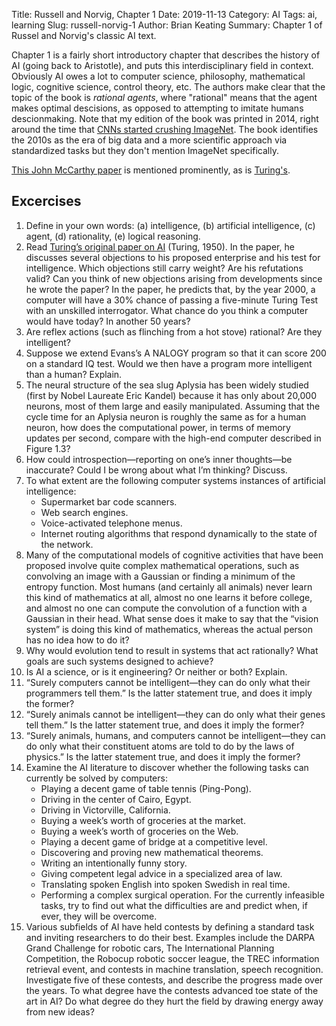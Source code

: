 Title: Russell and Norvig, Chapter 1
Date: 2019-11-13
Category: AI
Tags: ai, learning
Slug: russell-norvig-1
Author: Brian Keating
Summary: Chapter 1 of Russel and Norvig's classic AI text.

Chapter 1 is a fairly short introductory chapter that describes the history of AI (going back to Aristotle), and puts this interdisciplinary field in context. Obviously AI owes a lot to computer science, philosophy, mathematical logic, cognitive science, control theory, etc. The authors make clear that the topic of the book is *rational agents*, where "rational" means that the agent makes optimal descisions, as opposed to attempting to imitate humans descionmaking. Note that my edition of the book was printed in 2014, right around the time that [CNNs started crushing ImageNet](https://en.wikipedia.org/wiki/AlexNet). The book identifies the 2010s as the era of big data and a more scientific approach via standardized tasks but they don't mention ImageNet specifically.

[This John McCarthy paper](https://www.cs.cornell.edu/selman/cs672/readings/mccarthy-upd.pdf) is mentioned prominently, as is [Turing's](https://www.csee.umbc.edu/courses/471/papers/turing.pdf).

## Excercises

1. Define in your own words: (a) intelligence, (b) artificial intelligence, (c) agent, (d) rationality, (e) logical reasoning.
2. Read [Turing’s original paper on AI]((https://www.csee.umbc.edu/courses/471/papers/turing.pdf)) (Turing, 1950). In the paper, he discusses several objections to his proposed enterprise and his test for intelligence. Which objections still carry weight? Are his refutations valid? Can you think of new objections arising from developments since he wrote the paper? In the paper, he predicts that, by the year 2000, a computer will have a 30% chance of passing a five-minute Turing Test with an unskilled interrogator. What chance do you think a computer would have today? In another 50 years?
3. Are reflex actions (such as flinching from a hot stove) rational? Are they intelligent?
4. Suppose we extend Evans’s A NALOGY program so that it can score 200 on a standard IQ test. Would we then have a program more intelligent than a human? Explain.
5. The neural structure of the sea slug Aplysia has been widely studied (first by Nobel Laureate Eric Kandel) because it has only about 20,000 neurons, most of them large and easily manipulated. Assuming that the cycle time for an Aplysia neuron is roughly the same as for a human neuron, how does the computational power, in terms of memory updates per second, compare with the high-end computer described in Figure 1.3?
6. How could introspection—reporting on one’s inner thoughts—be inaccurate? Could I be wrong about what I’m thinking? Discuss.
7. To what extent are the following computer systems instances of artificial intelligence:
    * Supermarket bar code scanners.
    * Web search engines.
    * Voice-activated telephone menus.
    * Internet routing algorithms that respond dynamically to the state of the network.
8. Many of the computational models of cognitive activities that have been proposed involve quite complex mathematical operations, such as convolving an image with a Gaussian or finding a minimum of the entropy function. Most humans (and certainly all animals) never learn this kind of mathematics at all, almost no one learns it before college, and almost no one can compute the convolution of a function with a Gaussian in their head. What sense does it make to say that the “vision system” is doing this kind of mathematics, whereas the actual person has no idea how to do it?
9. Why would evolution tend to result in systems that act rationally? What goals are such systems designed to achieve?
10. Is AI a science, or is it engineering? Or neither or both? Explain.
11. “Surely computers cannot be intelligent—they can do only what their programmers tell them.” Is the latter statement true, and does it imply the former?
12. “Surely animals cannot be intelligent—they can do only what their genes tell them.” Is the latter statement true, and does it imply the former?
13. “Surely animals, humans, and computers cannot be intelligent—they can do only what their constituent atoms are told to do by the laws of physics.” Is the latter statement true, and does it imply the former?
14. Examine the AI literature to discover whether the following tasks can currently be solved by computers:
    - Playing a decent game of table tennis (Ping-Pong).
    - Driving in the center of Cairo, Egypt.
    - Driving in Victorville, California.
    - Buying a week’s worth of groceries at the market.
    - Buying a week’s worth of groceries on the Web.
    - Playing a decent game of bridge at a competitive level.
    - Discovering and proving new mathematical theorems.
    - Writing an intentionally funny story.
    - Giving competent legal advice in a specialized area of law.
    - Translating spoken English into spoken Swedish in real time.
    - Performing a complex surgical operation.
  For the currently infeasible tasks, try to find out what the difficulties are and predict when, if
  ever, they will be overcome.
15. Various subfields of AI have held contests by defining a standard task and inviting researchers to do their best. Examples include the DARPA Grand Challenge for robotic cars, The International Planning Competition, the Robocup robotic soccer league, the TREC information retrieval event, and contests in machine translation, speech recognition. Investigate five of these contests, and describe the progress made over the years. To what degree have the contests advanced toe state of the art in AI? Do what degree do they hurt the field by drawing energy away from new ideas?